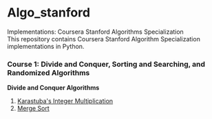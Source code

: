 # Algo_stanford

Implementations: Coursera Stanford Algorithms Specialization  
This repository contains Coursera Stanford Algorithm Specialization implementations in Python.

### Course 1: Divide and Conquer, Sorting and Searching, and Randomized Algorithms
**Divide and Conquer Algorithms**
1. [Karastuba's Integer Multiplication](/C1:%Divide%and%Conquer/Karastuba_mul.py)
2. [Merge Sort](/C1:%Divide%and%Conquer/Merge_sort.py)
